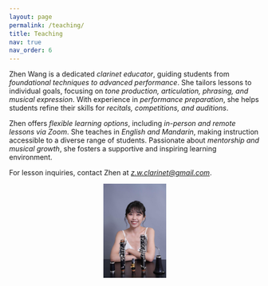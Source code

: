 ```yaml
---
layout: page
permalink: /teaching/
title: Teaching
nav: true
nav_order: 6
---
```


Zhen Wang is a dedicated *clarinet educator*, guiding students from *foundational techniques to advanced performance*. She tailors lessons to individual goals, focusing on *tone production, articulation, phrasing, and musical expression*. With experience in *performance preparation*, she helps students refine their skills for *recitals, competitions, and auditions*.  

Zhen offers *flexible learning options*, including *in-person and remote lessons via Zoom*. She teaches in *English and Mandarin*, making instruction accessible to a diverse range of students. Passionate about *mentorship and musical growth*, she fosters a supportive and inspiring learning environment.  

For lesson inquiries, contact Zhen at *z.w.clarinet@gmail.com*.

<img src="/assets/img/teaching_img.jpg" alt="Zhen Wang Teaching" style="width:25%; display:block; margin:auto;">
